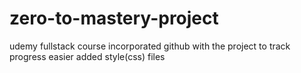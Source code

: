 # zero-to-mastery-project
udemy fullstack course
incorporated github with the project to track progress easier
added style(css) files
